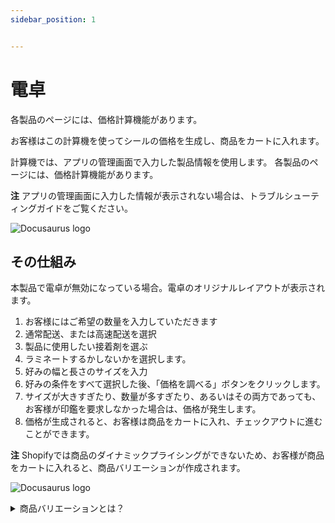 ```yaml
---
sidebar_position: 1


---
```


# 電卓

各製品のページには、価格計算機能があります。

お客様はこの計算機を使ってシールの価格を生成し、商品をカートに入れます。

計算機では、アプリの管理画面で入力した製品情報を使用します。
各製品のページには、価格計算機能があります。



**注** アプリの管理画面に入力した情報が表示されない場合は、トラブルシューティングガイドをご覧ください。


![Docusaurus logo](/img/docusaurus.png)

## その仕組み

本製品で電卓が無効になっている場合。電卓のオリジナルレイアウトが表示されます。 

1. お客様にはご希望の数量を入力していただきます 
2. 通常配送、または高速配送を選択
3. 製品に使用したい接着剤を選ぶ
4. ラミネートするかしないかを選択します。
5. 好みの幅と長さのサイズを入力
6. 好みの条件をすべて選択した後、「価格を調べる」ボタンをクリックします。
7. サイズが大きすぎたり、数量が多すぎたり、あるいはその両方であっても、お客様が印鑑を要求しなかった場合は、価格が発生します。
8. 価格が生成されると、お客様は商品をカートに入れ、チェックアウトに進むことができます。

**注** Shopifyでは商品のダイナミックプライシングができないため、お客様が商品をカートに入れると、商品バリエーションが作成されます。

![Docusaurus logo](/img/docusaurus.png)

<details>
  <summary>商品バリエーションとは？</summary>
  <div>
    <p>
    タグは、商品に関連付けられた検索可能なキーワードです。タグは、お客様がストアフロントの検索で商品を見つけるのに役立ちます。また、タグを使って自動コレクションを作成することもできます。
    </p>
    <a href="https://help.shopify.com/ja/manual/products/variants"> 商品バリエーションの詳細については、リンクを参照してください。</a>
  </div>
</details>



